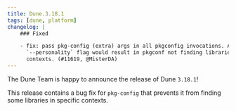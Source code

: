 ```yaml
---
title: Dune.3.18.1
tags: [dune, platform]
changelog: |
    ### Fixed

    - fix: pass pkg-config (extra) args in all pkgconfig invocations. A missing
      `--personality` flag would result in pkgconf not finding libraries in some
      contexts. (#11619, @MisterDA)
---
```


The Dune Team is happy to announce the release of Dune `3.18.1`!

This release contains a bug fix for `pkg-config` that prevents it from finding some
libraries in specific contexts.
